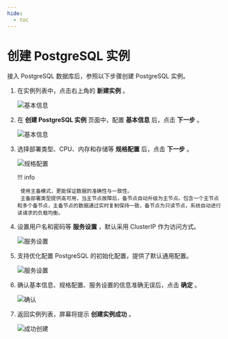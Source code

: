 ```yaml
---
hide:
  - toc
---
```


# 创建 PostgreSQL 实例

接入 PostgreSQL 数据库后，参照以下步骤创建 PostgreSQL 实例。

1. 在实例列表中，点击右上角的 __新建实例__ 。

    ![基本信息](https://docs.daocloud.io/daocloud-docs-images/docs/middleware/postgresql/images/create00.png)

2. 在 __创建 PostgreSQL 实例__ 页面中，配置 __基本信息__ 后，点击 __下一步__ 。

    ![基本信息](https://docs.daocloud.io/daocloud-docs-images/docs/middleware/postgresql/images/create01.png)

3. 选择部署类型、CPU、内存和存储等 __规格配置__ 后，点击 __下一步__ 。

    ![规格配置](https://docs.daocloud.io/daocloud-docs-images/docs/middleware/postgresql/images/create02.png)

    !!! info
        
        使用主备模式，更能保证数据的准确性与一致性。
        主备部署类型提供高可用，当主节点故障后，备节点自动升级为主节点。包含一个主节点和多个备节点，主备节点的数据通过实时复制保持一致，备节点为只读节点，系统自动进行读请求的负载均衡。

4. 设置用户名和密码等 __服务设置__ ，默认采用 ClusterIP 作为访问方式。

    ![服务设置](https://docs.daocloud.io/daocloud-docs-images/docs/middleware/postgresql/images/create03.png)

5. 支持优化配置 PostgreSQL 的初始化配置，提供了默认通用配置。

    ![服务设置](https://docs.daocloud.io/daocloud-docs-images/docs/middleware/postgresql/images/create04.png)

6. 确认基本信息、规格配置、服务设置的信息准确无误后，点击 __确定__ 。

    ![确认](https://docs.daocloud.io/daocloud-docs-images/docs/middleware/postgresql/images/create05.png)

7. 返回实例列表，屏幕将提示 __创建实例成功__ 。

    ![成功创建](https://docs.daocloud.io/daocloud-docs-images/docs/middleware/postgresql/images/create06.png)
